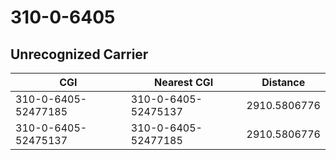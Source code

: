 # 310-0-6405
## Unrecognized Carrier


| CGI | Nearest CGI | Distance |
|-----|-------------|----------|
| 310-0-6405-52477185 | 310-0-6405-52475137 | 2910.5806776 |
| 310-0-6405-52475137 | 310-0-6405-52477185 | 2910.5806776 |
